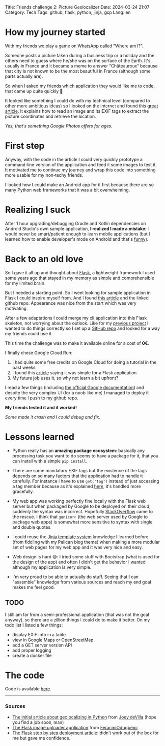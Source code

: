 Title: Friends challenge 2: Picture Geolocalizer
Date: 2024-03-24 21:07
Category: Tech
Tags: github, flask, python, jinja, gcp
Lang: en

# How my journey started

With my friends we play a game on WhatsApp called "Where am I?".

Someone posts a picture taken during a business trip or a holiday and the others need to guess where he/she was on the surface of the Earth. It's usually in France and it became a meme to answer "Châteauroux" because that city is not known to be the most beautiful in France (although some parts actually are).

So when I asked my friends which application they would like me to code, that came up quite quickly 🙂

It looked like something I could do with my technical level (compared to other more ambitious ideas) so I looked on the internet and found this [great article](https://auth0.com/blog/read-edit-exif-metadata-in-photos-with-python/). It explains how to read an image and its EXIF tags to extract the picture coordinates and retrieve the location.

_Yes, that's something Google Photos offers for ages._

# First step

Anyway, with the code in the article I could very quickly prototype a command-line version of the application and feed it some images to test it. It motivated me to continue my journey and wrap this code into something more usable for my non-techy friends.

I looked how I could make an Android app for it first because there are so many Python web frameworks that it was a bit overwhelming.

# Realizing I suck

After 1 hour upgrading/debugging Gradle and Kotlin dependencies on Android Studio's own sample application, **I realized I made a mistake**: I would never be smart/patient enough to learn mobile applications (but I learned how to enable developer's mode on Android and that's [funny](https://developer.android.com/studio/debug/dev-options)).

# Back to an old love

So I gave it all up and thought about [Flask](https://flask.palletsprojects.com/en/3.0.x/), a lightweight framework I used some years ago that stayed in my memory as simple and comprehensible for my limited brain.

But I needed a starting point. So I went looking for sample application in Flask I could inspire myself from. And I found [this article](https://dev.to/feranmiodugbemi/image-conversion-web-app-with-python-1e18) and the linked github repo. Appearance was nice from the start which was very motivating.

After a few adaptations I could merge my cli application into this Flask skeleton, not worrying about the outlook. Like for my [previous project]({filename}/articles/fake-app-real-learning.md) I wanted to do things correctly so I set up a [GitHub repo](https://github.com/frica/photolocator/) and looked for a way my friends could use it.

This time the challenge was to make it available online for a cost of **0€**.

I finally chose Google Cloud Run:

1. I had quite some free credits on Google Cloud for doing a tutorial in the past weeks
2. I found this [article](https://medium.com/google-cloud/deploy-a-python-flask-server-using-google-cloud-run-d47f728cc864) saying it was simple for a Flask application
3. My future job uses it, so why not learn a bit upfront?

I read a few things (including [the official Google documentation](https://cloud.google.com/run/docs/quickstarts/build-and-deploy/deploy-python-service)) and despite the very complex UI (for a noob like me) I managed to deploy it every time I push to my github repo.

**My friends tested it and it worked!**

_Some made it crash and I could debug and fix._

# Lessons learned

* Python really has an **amazing package ecosystem**: basically any processing task you want to do seems to have a package for it, that you can install with a simple `pip install`.

* There are some mandatory EXIF tags but the existence of the tags depends on so many factors that the application had to handle it carefully. For instance I have to use `get('tag')` instead of just accessing a tag member because as it's explained [here](https://exif.readthedocs.io/en/latest/usage.html#accessing-tags), it's handled more gracefully.

* My web app was working perfectly fine locally with the Flask web server but when packaged by Google to be deployed on their cloud, suddenly the syntax was incorrect. Hopefully [StackOverflow](https://stackoverflow.com/questions/72422403/python-syntaxerror-f-string-unmatched) came to the rescue. I think that `gunicorn` (the web server used by Google to package web apps) is somewhat more sensitive to syntax with single and double quotes.

* I could reuse the [Jinja template system](https://jinja.palletsprojects.com/en/3.1.x/) knowledge I learned before (from fiddling with my Pelican blog theme) when making a more modular set of web pages for my web app and it was very nice and easy.

* Web design is hard 😅: I tried some stuff with Bootstrap (what is used for the design of the app) and often I didn't get the behavior I wanted although my application is very simple.

* I'm very proud to be able to actually do stuff. Seeing that I can "assemble" knowledge from various sources and reach my end goal makes me feel good.

## TODO

I still am far from a semi-professional application (that was not the goal anyway), so there are a zillion things I could do to make it better. On my todo list I listed a few things:

* display EXIF info in a table
* view in Google Maps or OpenStreetMap
* add a GET server version API
* add proper logging
* create a docker file

# The code

Code is available [here](https://github.com/frica/photolocator/).

---

### Sources

* [The initial article about geolocalizing in Python](https://auth0.com/blog/read-edit-exif-metadata-in-photos-with-python/) from [Joey deVilla](https://www.globalnerdy.com/) (hope you find a job soon, man)
* [The Flask image uploader application](https://dev.to/feranmiodugbemi/image-conversion-web-app-with-python-1e18) from [FeranmiOdugbemi](https://github.com/feranmiodugbemi)
* [The Flask step by step deployment article](https://medium.com/google-cloud/deploy-a-python-flask-server-using-google-cloud-run-d47f728cc864): didn't work out of the box for me but gave me confidence.
